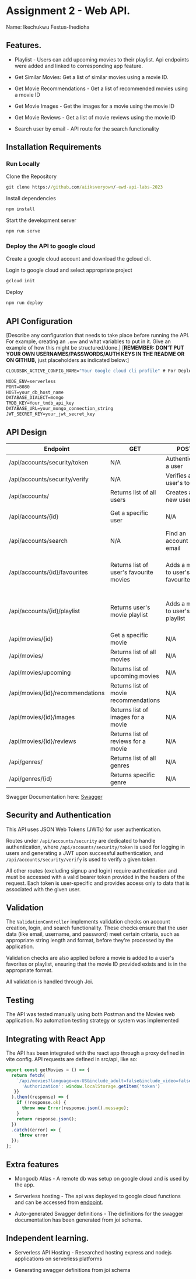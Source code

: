 # Assignment 2 - Web API.

Name: Ikechukwu Festus-Ihedioha

## Features.

 + Playlist - Users can add upcoming movies to their playlist. Api endpoints were added and linked to corresponding app feature.

 + Get Similar Movies:  Get a list of similar movies using a movie ID. 

 + Get Movie Recommendations - Get a list of recommended movies using a movie ID

 + Get Movie Images - Get the images for a movie using the movie ID

 + Get Movie Reviews - Get a list of movie reviews using the movie ID

 + Search user by email - API route for the search functionality

## Installation Requirements

### Run Locally

Clone the Repository

```cmd
git clone https://github.com/aiiksveryown/-ewd-api-labs-2023
```

Install dependencies

```bat
npm install
```

Start the development server

```bat
npm run serve
```

### Deploy the API to google cloud
Create a google cloud account and download the gcloud cli.

Login to google cloud and select appropriate project

```cmd
gcloud init
```

Deploy

```bat
npm run deploy
```

## API Configuration

[Describe any configuration that needs to take place before running the API. For example, creating an ``.env`` and what variables to put in it. Give an example of how this might be structured/done.]
[**REMEMBER: DON'T PUT YOUR OWN USERNAMES/PASSWORDS/AUTH KEYS IN THE README OR ON GITHUB,** just placeholders as indicated below:]

```bat
CLOUDSDK_ACTIVE_CONFIG_NAME="Your Google cloud cli profile" # For Deploying to google cloud

NODE_ENV=serverless
PORT=8080
HOST=your_db_host_name
DATABASE_DIALECT=mongo
TMDB_KEY=Your_tmdb_api_key
DATABASE_URL=your_mongo_connection_string
JWT_SECRET_KEY=your_jwt_secret_key
```


## API Design

|  Endpoint  | GET | POST | PUT | DELETE |
| --- | --- | --- | --- | --- |
| /api/accounts/security/token | N/A | Authenticates a user | N/A | N/A |
| /api/accounts/security/verify | N/A | Verifies a user's token | N/A | N/A |
| /api/accounts/ | Returns list of all users | Creates a new user | N/A | N/A |
| /api/accounts/{id} | Get a specific user | N/A | Update user information | N/A |
| /api/accounts/search | N/A | Find an account by email | N/A | N/A |
| /api/accounts/{id}/favourites | Returns list of user's favourite movies | Adds a movie to user's favourites | N/A | Removes a movie from user's favourites |
| /api/accounts/{id}/playlist | Returns user's movie playlist | Adds a movie to user's playlist | N/A | Removes a movie from user's playlist |
| /api/movies/{id} | Get a specific movie | N/A | N/A | N/A |
| /api/movies/ | Returns list of all movies | N/A | N/A | N/A |
| /api/movies/upcoming | Returns list of upcoming movies | N/A | N/A | N/A |
| /api/movies/{id}/recommendations | Returns list of movie recommendations | N/A | N/A | N/A |
| /api/movies/{id}/images | Returns list of images for a movie | N/A | N/A | N/A |
| /api/movies/{id}/reviews | Returns list of reviews for a movie | N/A | N/A | N/A |
| /api/genres/ | Returns list of all genres | N/A | N/A | N/A |
| /api/genres/{id} | Returns specific genre | N/A | N/A | N/A |

Swagger Documentation here: [Swagger](https://europe-west1-aiiksveryown.cloudfunctions.net/movies-api/api-docs/)


## Security and Authentication

This API uses JSON Web Tokens (JWTs) for user authentication.

Routes under `/api/accounts/security` are dedicated to handle authentication, where `/api/accounts/security/token` is used for logging in users and generating a JWT upon successful authentication, and `/api/accounts/security/verify` is used to verify a given token.

All other routes (excluding signup and login) require authentication and must be accessed with a valid bearer token provided in the headers of the request. Each token is user-specific and provides access only to data that is associated with the given user.

## Validation
The `ValidationController` implements validation checks on account creation, login, and search functionality. These checks ensure that the user data (like email, username, and password) meet certain criteria, such as appropriate string length and format, before they're processed by the application. 

Validation checks are also applied before a movie is added to a user's favorites or playlist, ensuring that the movie ID provided exists and is in the appropriate format.

All validation is handled through Joi. 


## Testing

The API was tested manually using both Postman and the Movies web application. No automation testing strategy or system was implemented

## Integrating with React App

The API has been integrated with the react app through a proxy defined in vite config. API requests are defined in src/api, like so:

~~~Javascript
export const getMovies = () => {
  return fetch(
    `/api/movies?language=en-US&include_adult=false&include_video=false&page=1`,{headers: {
      'Authorization': window.localStorage.getItem('token')
   }}
  ).then((response) => {
    if (!response.ok) {
      throw new Error(response.json().message);
    }
    return response.json();
  })
  .catch((error) => {
     throw error
  });
};

~~~

## Extra features

 + Mongodb Atlas - A remote db was setup on google cloud and is used by the app.

 + Serverless hosting - The api was deployed to google cloud functions and can be accessed from [endpoint](https://europe-west1-aiiksveryown.cloudfunctions.net/movies-api).

 + Auto-generated Swagger definitions - The definitions for the swagger documentation has been generated from joi schema. 


## Independent learning.

 + Serverless API Hosting - Researched hosting express and nodejs applications on serverless platforms

 + Generating swagger definitions from joi schema